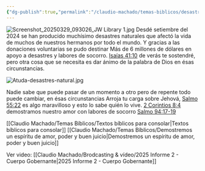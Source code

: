 ```yaml
---
{"dg-publish":true,"permalink":"/claudio-machado/temas-biblicos/desastres-naturales-arroja-tu-carga-sobre-jehova/","tags":["Consuelo"]}
---
```


![Screenshot_20250329_093026_JW Library 1.jpg](/img/user/07%20-%20Personal/Im%C3%A1genes/Screenshot_20250329_093026_JW%20Library%201.jpg) 
Desdé setiembre del 2024 se han producido muchísimo desastres naturales que afectó la vida de muchos de nuestros hermanos por todo el mundo. Y gracias a las donaciones voluntarias se pudo destinar Más de 6 millones de dólares en apoyo a desastres y labores de socorro. [Isaías 41:10](https://wol.jw.org/es/wol/b/r4/lp-s/nwtsty/23/41#v=23:41:10) de verás te sostendré, pero otra cosa que se necesita es dar ánimo de la palabra de Dios en ésas circunstancias.

![Atuda-desastres-natural.jpg](/img/user/03%20-%20Jard%C3%ADn%20digital/03%20-%2004%20-%20Imagen/AC%20im%C3%A1genes%20subidas/Atuda-desastres-natural.jpg)

Nadie sabe que puede pasar de un momento a otro pero de repente todo puede cambiar, en ésas circunstancias Arroja tu carga sobre Jehová, [Salmo 55:22](https://wol.jw.org/es/wol/b/r4/lp-s/nwtsty/19/55#v=19:55:22) es algo maravilloso y esto lo sabe quién lo vive. [2 Corintios 8:4](https://wol.jw.org/es/wol/b/r4/lp-s/nwtsty/47/8#v=47:8:4) demostramos nuestro amor con labores de socorro 
[Salmo 94:17-19](https://wol.jw.org/es/wol/b/r4/lp-s/nwtsty/19/94#v=19:94:17-19:94:19) 

[[Claudio Machado/Temas Bíblicos/Textos bíblicos para consolar\|Textos bíblicos para consolar]]
[[Claudio Machado/Temas Bíblicos/Demostremos un espíritu de amor, poder y buen juicio\|Demostremos un espíritu de amor, poder y buen juicio]]

Ver video: [[Claudio Machado/Brodcasting & vídeo/2025 Informe 2 - Cuerpo Gobernante\|2025 Informe 2 - Cuerpo Gobernante]]

